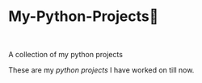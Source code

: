 <h1> My-Python-Projects🐍</h1>

<br>
<p>A collection of my python projects</p>
<p>These are my <i>python projects</i> I have worked on till now.</p>
